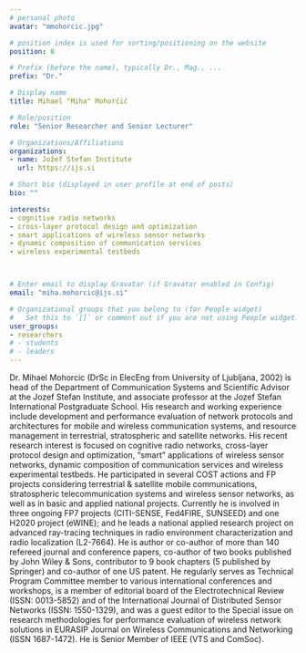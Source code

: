 ```yaml
---
# personal photo
avatar: "mmohorcic.jpg"

# position index is used for sorting/positioning on the website
position: 0

# Prefix (before the name), typically Dr., Mag., ...
prefix: "Dr."

# Display name
title: Mihael "Miha" Mohorčič

# Role/position
role: "Senior Researcher and Senior Lecturer"

# Organizations/Affiliations
organizations:
- name: Jožef Stefan Institute
  url: https://ijs.si

# Short bio (displayed in user profile at end of posts)
bio: ""

interests:
- cognitive radio networks
- cross-layer protocol design and optimization
- smart applications of wireless sensor networks
- dynamic composition of communication services
- wireless experimental testbeds



# Enter email to display Gravatar (if Gravatar enabled in Config)
email: "miha.mohorcic@ijs.si"

# Organizational groups that you belong to (for People widget)
#   Set this to `[]` or comment out if you are not using People widget.
user_groups:
- researchers
# - students
# - leaders
---
```


Dr. Mihael Mohorcic (DrSc in ElecEng from University of Ljubljana, 2002) is head of the Department of Communication Systems and Scientific Advisor at the Jozef Stefan Institute, and associate professor at the Jozef Stefan International Postgraduate School. His research and working experience include development and performance evaluation of network protocols and architectures for mobile and wireless communication systems, and resource management in terrestrial, stratospheric and satellite networks. His recent research interest is focused on cognitive radio networks, cross-layer protocol design and optimization, “smart” applications of wireless sensor networks, dynamic composition of communication services and wireless experimental testbeds. He participated in several COST actions and FP projects considering terrestrial & satellite mobile communications, stratospheric telecommunication systems and wireless sensor networks, as well as in basic and applied national projects. Currently he is involved in three ongoing FP7 projects (CITI-SENSE, Fed4FIRE, SUNSEED) and one H2020 project (eWINE); and he leads a national applied research project on advanced ray-tracing techniques in radio environment characterization and radio localization (L2-7664). He is author or co-author of more than 140 refereed journal and conference papers, co-author of two books published by John Wiley & Sons, contributor to 9 book chapters (5 published by Springer) and co-author of one US patent. He regularly serves as Technical Program Committee member to various international conferences and workshops, is a member of editorial board of the Electrotechnical Review (ISSN: 0013-5852) and of the International Journal of Distributed Sensor Networks (ISSN: 1550-1329), and was a guest editor to the Special issue on research methodologies for performance evaluation of wireless network solutions in EURASIP Journal on Wireless Communications and Networking (ISSN 1687-1472). He is Senior Member of IEEE (VTS and ComSoc).
